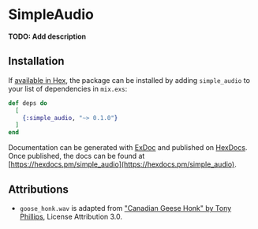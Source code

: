# SimpleAudio

**TODO: Add description**

## Installation

If [available in Hex](https://hex.pm/docs/publish), the package can be installed
by adding `simple_audio` to your list of dependencies in `mix.exs`:

```elixir
def deps do
  [
    {:simple_audio, "~> 0.1.0"}
  ]
end
```

Documentation can be generated with [ExDoc](https://github.com/elixir-lang/ex_doc)
and published on [HexDocs](https://hexdocs.pm). Once published, the docs can
be found at [https://hexdocs.pm/simple_audio](https://hexdocs.pm/simple_audio).

## Attributions

* `goose_honk.wav` is adapted from ["Canadian Geese Honk" by Tony Phillips](https://soundbible.com/1202-Canadian-Geese-Honk.html), License Attribution 3.0.